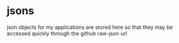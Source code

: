 # jsons
json objects for my applications are stored here so that they may be accessed quickly through the github raw-json url
